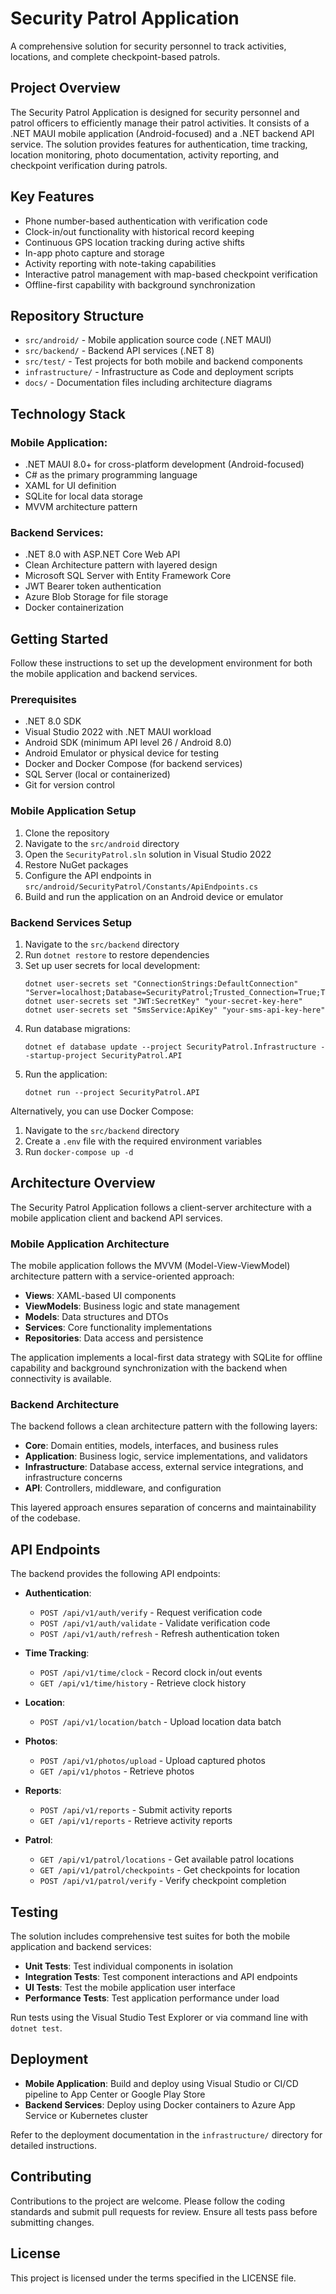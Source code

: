 # Security Patrol Application

A comprehensive solution for security personnel to track activities, locations, and complete checkpoint-based patrols.

## Project Overview

The Security Patrol Application is designed for security personnel and patrol officers to efficiently manage their patrol activities. It consists of a .NET MAUI mobile application (Android-focused) and a .NET backend API service. The solution provides features for authentication, time tracking, location monitoring, photo documentation, activity reporting, and checkpoint verification during patrols.

## Key Features

- Phone number-based authentication with verification code
- Clock-in/out functionality with historical record keeping
- Continuous GPS location tracking during active shifts
- In-app photo capture and storage
- Activity reporting with note-taking capabilities
- Interactive patrol management with map-based checkpoint verification
- Offline-first capability with background synchronization

## Repository Structure

- `src/android/` - Mobile application source code (.NET MAUI)
- `src/backend/` - Backend API services (.NET 8)
- `src/test/` - Test projects for both mobile and backend components
- `infrastructure/` - Infrastructure as Code and deployment scripts
- `docs/` - Documentation files including architecture diagrams

## Technology Stack

### Mobile Application:
- .NET MAUI 8.0+ for cross-platform development (Android-focused)
- C# as the primary programming language
- XAML for UI definition
- SQLite for local data storage
- MVVM architecture pattern

### Backend Services:
- .NET 8.0 with ASP.NET Core Web API
- Clean Architecture pattern with layered design
- Microsoft SQL Server with Entity Framework Core
- JWT Bearer token authentication
- Azure Blob Storage for file storage
- Docker containerization

## Getting Started

Follow these instructions to set up the development environment for both the mobile application and backend services.

### Prerequisites

- .NET 8.0 SDK
- Visual Studio 2022 with .NET MAUI workload
- Android SDK (minimum API level 26 / Android 8.0)
- Android Emulator or physical device for testing
- Docker and Docker Compose (for backend services)
- SQL Server (local or containerized)
- Git for version control

### Mobile Application Setup

1. Clone the repository
2. Navigate to the `src/android` directory
3. Open the `SecurityPatrol.sln` solution in Visual Studio 2022
4. Restore NuGet packages
5. Configure the API endpoints in `src/android/SecurityPatrol/Constants/ApiEndpoints.cs`
6. Build and run the application on an Android device or emulator

### Backend Services Setup

1. Navigate to the `src/backend` directory
2. Run `dotnet restore` to restore dependencies
3. Set up user secrets for local development:
   ```
   dotnet user-secrets set "ConnectionStrings:DefaultConnection" "Server=localhost;Database=SecurityPatrol;Trusted_Connection=True;TrustServerCertificate=True;"
   dotnet user-secrets set "JWT:SecretKey" "your-secret-key-here"
   dotnet user-secrets set "SmsService:ApiKey" "your-sms-api-key-here"
   ```
4. Run database migrations:
   ```
   dotnet ef database update --project SecurityPatrol.Infrastructure --startup-project SecurityPatrol.API
   ```
5. Run the application:
   ```
   dotnet run --project SecurityPatrol.API
   ```

Alternatively, you can use Docker Compose:

1. Navigate to the `src/backend` directory
2. Create a `.env` file with the required environment variables
3. Run `docker-compose up -d`

## Architecture Overview

The Security Patrol Application follows a client-server architecture with a mobile application client and backend API services.

### Mobile Application Architecture

The mobile application follows the MVVM (Model-View-ViewModel) architecture pattern with a service-oriented approach:

- **Views**: XAML-based UI components
- **ViewModels**: Business logic and state management
- **Models**: Data structures and DTOs
- **Services**: Core functionality implementations
- **Repositories**: Data access and persistence

The application implements a local-first data strategy with SQLite for offline capability and background synchronization with the backend when connectivity is available.

### Backend Architecture

The backend follows a clean architecture pattern with the following layers:

- **Core**: Domain entities, models, interfaces, and business rules
- **Application**: Business logic, service implementations, and validators
- **Infrastructure**: Database access, external service integrations, and infrastructure concerns
- **API**: Controllers, middleware, and configuration

This layered approach ensures separation of concerns and maintainability of the codebase.

## API Endpoints

The backend provides the following API endpoints:

- **Authentication**:
  - `POST /api/v1/auth/verify` - Request verification code
  - `POST /api/v1/auth/validate` - Validate verification code
  - `POST /api/v1/auth/refresh` - Refresh authentication token

- **Time Tracking**:
  - `POST /api/v1/time/clock` - Record clock in/out events
  - `GET /api/v1/time/history` - Retrieve clock history

- **Location**:
  - `POST /api/v1/location/batch` - Upload location data batch

- **Photos**:
  - `POST /api/v1/photos/upload` - Upload captured photos
  - `GET /api/v1/photos` - Retrieve photos

- **Reports**:
  - `POST /api/v1/reports` - Submit activity reports
  - `GET /api/v1/reports` - Retrieve activity reports

- **Patrol**:
  - `GET /api/v1/patrol/locations` - Get available patrol locations
  - `GET /api/v1/patrol/checkpoints` - Get checkpoints for location
  - `POST /api/v1/patrol/verify` - Verify checkpoint completion

## Testing

The solution includes comprehensive test suites for both the mobile application and backend services:

- **Unit Tests**: Test individual components in isolation
- **Integration Tests**: Test component interactions and API endpoints
- **UI Tests**: Test the mobile application user interface
- **Performance Tests**: Test application performance under load

Run tests using the Visual Studio Test Explorer or via command line with `dotnet test`.

## Deployment

- **Mobile Application**: Build and deploy using Visual Studio or CI/CD pipeline to App Center or Google Play Store
- **Backend Services**: Deploy using Docker containers to Azure App Service or Kubernetes cluster

Refer to the deployment documentation in the `infrastructure/` directory for detailed instructions.

## Contributing

Contributions to the project are welcome. Please follow the coding standards and submit pull requests for review. Ensure all tests pass before submitting changes.

## License

This project is licensed under the terms specified in the LICENSE file.